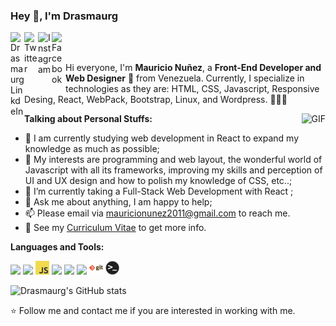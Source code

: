 ### Hey 👋, I'm Drasmaurg 

<a href="https://www.linkedin.com/in/mauricio-javier-nu%C3%B1ez-torres-02921518b/">
  <img align="left" alt="Drasmaurg LinkdeIn" width="22px" src="https://cdn-icons-png.flaticon.com/512/145/145807.png" />
</a>
<a href="https://twitter.com/Drasmaurg_">
  <img align="left" alt="Twitter" width="22px" src="https://cdn-icons-png.flaticon.com/512/179/179342.png" />
</a>
<a href="https://www.instagram.com/drasmaurg/">
  <img align="left" alt="Instagram" width="22px" src="https://cdn-icons-png.flaticon.com/512/1409/1409946.png" />
</a>
<a href="https://www.facebook.com/mauriciojavier.nuneztorres">
  <img align="left" alt="Facebook" width="22px" src="https://cdn-icons-png.flaticon.com/512/5968/5968764.png" />
</a>

<br />
<br />

Hi everyone, I'm **Mauricio Nuñez**, a **Front-End Developer and Web Designer** 🚀 from Venezuela.  Currently, I specialize in technologies as they are: HTML, CSS, Javascript, Responsive Desing, React, WebPack, Bootstrap, Linux,  and Wordpress. 👨🏽‍💻 


  <img align="right" alt="GIF" src="https://c.tenor.com/NOYF3f82b_gAAAAC/programmer.gif" />

**Talking about Personal Stuffs:**

- 🌱 I am currently studying web development in React to expand my knowledge as much as possible; 
- 🤔 My interests are programming and web layout, the wonderful world of Javascript with all its frameworks, improving my skills and perception of UI and UX design and   how to polish my knowledge of CSS, etc..;
- 💼 I’m currently taking a Full-Stack Web Development with React ;
- 💬 Ask me about anything, I am happy to help;
- 📫 Please email via mauricionunez2011@gmail.com to reach me.
- 📝 See my [Curriculum Vitae](https://drive.google.com/file/d/15vUmt_kCXAcluf17vSPM_HUFM_cyXKkZ/view?usp=sharing) to get more info.


**Languages and Tools:**  

<code><img height="22" src="https://cdn-icons-png.flaticon.com/512/732/732212.png"></code>
<code><img height="22" src="https://cdn-icons-png.flaticon.com/512/732/732190.png"></code>
<code><img height="22" src="https://raw.githubusercontent.com/github/explore/80688e429a7d4ef2fca1e82350fe8e3517d3494d/topics/javascript/javascript.png"></code>
<code><img height="22" src="https://cdn-icons-png.flaticon.com/512/919/919851.png"></code>
<code><img height="22" src="htps://cdn-icons-png.flaticon.com/512/174/174881.png"></code>
<code><img height="22" src="https://cdn-icons-png.flaticon.com/512/518/518713.png"></code>
<code><img height="22" src="https://raw.githubusercontent.com/github/explore/80688e429a7d4ef2fca1e82350fe8e3517d3494d/topics/git/git.png"></code>
<code><img height="22" src="https://raw.githubusercontent.com/github/explore/80688e429a7d4ef2fca1e82350fe8e3517d3494d/topics/terminal/terminal.png"></code>

![Drasmaurg's GitHub stats](https://github-readme-stats.vercel.app/api?username=drasmaurg&theme=nord&show_icons=true)

⭐️ Follow me and contact me if you are interested in working with me.
